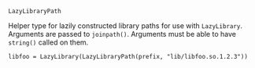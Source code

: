 ```
LazyLibraryPath
```

Helper type for lazily constructed library paths for use with `LazyLibrary`. Arguments are passed to `joinpath()`.  Arguments must be able to have `string()` called on them.

```
libfoo = LazyLibrary(LazyLibraryPath(prefix, "lib/libfoo.so.1.2.3"))
```

